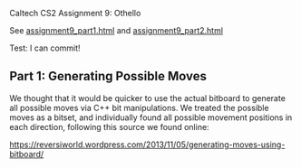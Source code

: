 Caltech CS2 Assignment 9: Othello

See [assignment9_part1.html](http://htmlpreview.github.io/?https://github.com/caltechcs2/othello/blob/master/assignment9_part1.html) and [assignment9_part2.html](http://htmlpreview.github.io/?https://github.com/caltechcs2/othello/blob/master/assignment9_part2.html)

Test: I can commit!

Part 1: Generating Possible Moves
----------------------------------------------
We thought that it would be quicker to use the actual bitboard to 
generate all possible moves via C++ bit manipulations. We treated
the possible moves as a bitset, and individually found all 
possible movement positions in each direction, following this 
source we found online:

https://reversiworld.wordpress.com/2013/11/05/generating-moves-using-bitboard/

